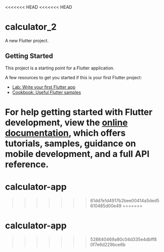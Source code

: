 <<<<<<< HEAD
<<<<<<< HEAD
# calculator_2

A new Flutter project.

## Getting Started

This project is a starting point for a Flutter application.

A few resources to get you started if this is your first Flutter project:

- [Lab: Write your first Flutter app](https://docs.flutter.dev/get-started/codelab)
- [Cookbook: Useful Flutter samples](https://docs.flutter.dev/cookbook)

For help getting started with Flutter development, view the
[online documentation](https://docs.flutter.dev/), which offers tutorials,
samples, guidance on mobile development, and a full API reference.
=======
# calculator-app
>>>>>>> 61dd7e1d4917b2bee00414a5ded5610485d00e49
=======
# calculator-app
>>>>>>> 528840469a80c04d335e4dbff80f7e6d229bce6b
